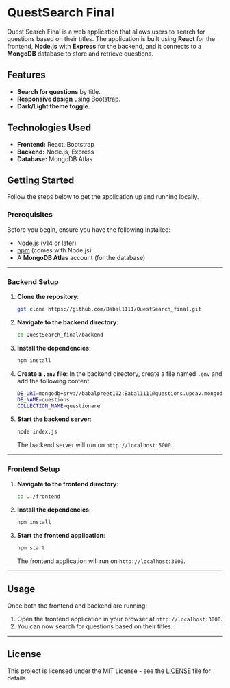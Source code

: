 
# QuestSearch Final

Quest Search Final is a web application that allows users to search for questions based on their titles. The application is built using **React** for the frontend, **Node.js** with **Express** for the backend, and it connects to a **MongoDB** database to store and retrieve questions.

## Features

- **Search for questions** by title.
- **Responsive design** using Bootstrap.
- **Dark/Light theme toggle**.

## Technologies Used

- **Frontend:** React, Bootstrap
- **Backend:** Node.js, Express
- **Database:** MongoDB Atlas

## Getting Started

Follow the steps below to get the application up and running locally.

### Prerequisites

Before you begin, ensure you have the following installed:

- [Node.js](https://nodejs.org/) (v14 or later)
- [npm](https://www.npmjs.com/) (comes with Node.js)
- A **MongoDB Atlas** account (for the database)

---

### Backend Setup

1. **Clone the repository**:
   ```bash
   git clone https://github.com/Babal1111/QuestSearch_final.git
   ```

2. **Navigate to the backend directory**:
   ```bash
   cd QuestSearch_final/backend
   ```

3. **Install the dependencies**:
   ```bash
   npm install
   ```

4. **Create a `.env` file**:
   In the backend directory, create a file named `.env` and add the following content:

   ```bash
   DB_URI=mongodb+srv://babalpreet102:Babal1111@questions.upcav.mongodb.net/?retryWrites=true&w=majority&appName=questions
   DB_NAME=questions
   COLLECTION_NAME=questionare
   ```

5. **Start the backend server**:
   ```bash
   node index.js
   ```

   The backend server will run on `http://localhost:5000`.

---

### Frontend Setup

1. **Navigate to the frontend directory**:
   ```bash
   cd ../frontend
   ```

2. **Install the dependencies**:
   ```bash
   npm install
   ```

3. **Start the frontend application**:
   ```bash
   npm start
   ```

   The frontend application will run on `http://localhost:3000`.

---

## Usage

Once both the frontend and backend are running:

1. Open the frontend application in your browser at `http://localhost:3000`.
2. You can now search for questions based on their titles.

---

## License

This project is licensed under the MIT License - see the [LICENSE](LICENSE) file for details.
